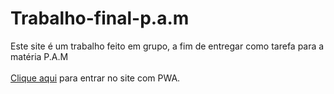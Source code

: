 <h1>Trabalho-final-p.a.m</h1>
Este site é um trabalho feito em grupo, a fim de entregar como tarefa para a matéria P.A.M
</br>
</br>
<a href="https://www.pam-pwa.netlify.app/">Clique aqui</a> para entrar no site com PWA.
